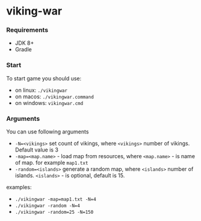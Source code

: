 # viking-war

### Requirements

- JDK 8+
- Gradle

### Start

To start game you should use:
- on linux: `./vikingwar`
- on macos: `./vikingwar.command`
- on windows: `vikingwar.cmd`

### Arguments

You can use following arguments

- `-N=<vikings>` set count of vikings, where `<vikings>` number of vikings. Default value is 3
- `-map=<map.name>` - load map from resources, where `<map.name>` - is name of map. for example `map1.txt` 
- `-random=<islands>` generate a random map, where `<islands>` number of islands. `<islands>` - is optional, default is 15.

examples:
- `./vikingwar -map=map1.txt -N=4`
- `./vikingwar -random -N=4`
- `./vikingwar -random=25 -N=150`
